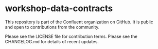 # workshop-data-contracts

This repository is part of the Confluent organization on GitHub.
It is public and open to contributions from the community.

Please see the LICENSE file for contribution terms.
Please see the CHANGELOG.md for details of recent updates.
